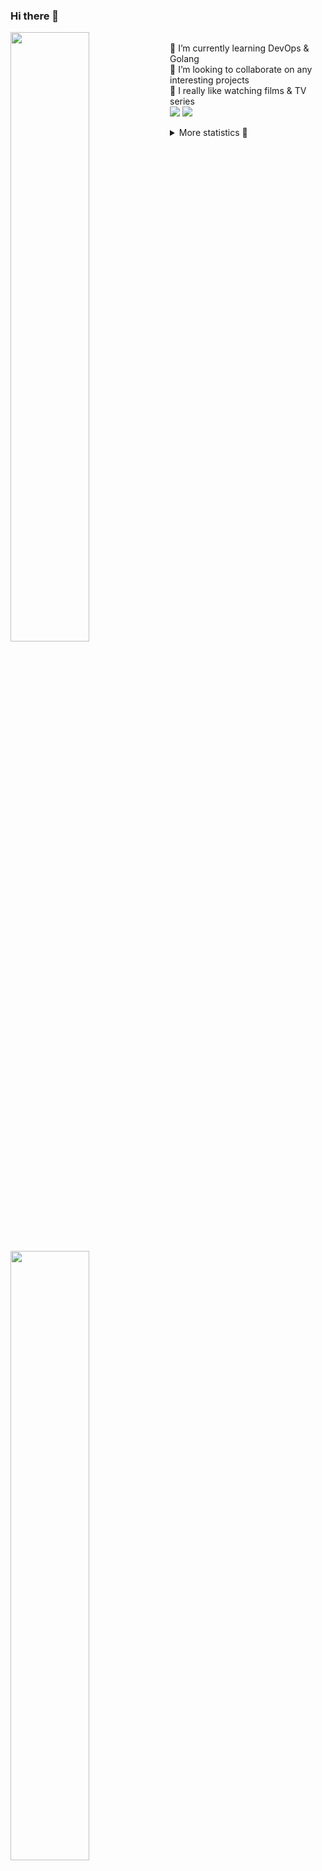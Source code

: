 ### Hi there 👋


[<img align="left" width="50%" src="https://github-readme-stats.vercel.app/api?username=rufusnufus&hide=issues&show_icons=true&count_private=true&theme=transparent&title_color=FF6F40&text_color=FBF9F8&icon_color=F48242&hide_border=true&hide_title=true#gh-dark-mode-only">](https://metrics.lecoq.io/rufusnufus#gh-dark-mode-only)
[<img align="left" width="50%" src="https://github-readme-stats.vercel.app/api?username=rufusnufus&hide=issues&show_icons=true&count_private=true&theme=transparent&title_color=FF6533&text_color=4D4644&icon_color=FF8038&hide_border=true&hide_title=true#gh-light-mode-only">](https://metrics.lecoq.io/rufusnufus#gh-light-mode-only)

<p>
  <br>
  🌱 I’m currently learning DevOps & Golang</br>
  👯 I’m looking to collaborate on any interesting projects</br>
  🎥 I really like watching films & TV series</br>
  <a href="https://linkedin.com/in/rufusnufus"><img src="https://img.shields.io/badge/linkedin-0077B5.svg?style=for-the-badge&logo=linkedin&logoColor=white"/></a>
  <a href="https://t.me/rufusnufus"><img src="https://img.shields.io/badge/-telegram-black?style=for-the-badge&color=blue&logo=telegram"/></a>
</p>

<p text-align="left">
<details>
  <summary>More statistics 👀</summary><br/>

<!--START_SECTION:waka-->
![Code Time](http://img.shields.io/badge/Code%20Time-446%20hrs%203%20mins-blue)

![Profile Views](http://img.shields.io/badge/Profile%20Views-0-blue)

**I'm an Early 🐤** 

```text
🌞 Morning                7427 commits        █████░░░░░░░░░░░░░░░░░░░░   21.83 % 
🌆 Daytime                19756 commits       ███████████████░░░░░░░░░░   58.07 % 
🌃 Evening                6022 commits        ████░░░░░░░░░░░░░░░░░░░░░   17.70 % 
🌙 Night                  818 commits         █░░░░░░░░░░░░░░░░░░░░░░░░   02.40 % 
```
📅 **I'm Most Productive on Monday** 

```text
Monday                   6957 commits        █████░░░░░░░░░░░░░░░░░░░░   20.45 % 
Tuesday                  6475 commits        █████░░░░░░░░░░░░░░░░░░░░   19.03 % 
Wednesday                6768 commits        █████░░░░░░░░░░░░░░░░░░░░   19.89 % 
Thursday                 6203 commits        █████░░░░░░░░░░░░░░░░░░░░   18.23 % 
Friday                   5996 commits        ████░░░░░░░░░░░░░░░░░░░░░   17.62 % 
Saturday                 699 commits         █░░░░░░░░░░░░░░░░░░░░░░░░   02.05 % 
Sunday                   925 commits         █░░░░░░░░░░░░░░░░░░░░░░░░   02.72 % 
```


📊 **This Week I Spent My Time On** 

```text
💬 Programming Languages: 
Other                    8 hrs 58 mins       ███████████████████████░░   92.88 % 
YAML                     21 mins             █░░░░░░░░░░░░░░░░░░░░░░░░   03.64 % 
XML                      6 mins              ░░░░░░░░░░░░░░░░░░░░░░░░░   01.19 % 
TSQL                     4 mins              ░░░░░░░░░░░░░░░░░░░░░░░░░   00.73 % 
Bash                     3 mins              ░░░░░░░░░░░░░░░░░░░░░░░░░   00.63 % 

🔥 Editors: 
iTerm2                   8 hrs 58 mins       ███████████████████████░░   92.88 % 
VS Code                  41 mins             ██░░░░░░░░░░░░░░░░░░░░░░░   07.12 % 
```

**I Mostly Code in Java** 

```text
Python                   19 repos            ███░░░░░░░░░░░░░░░░░░░░░░   12.93 % 
Smarty                   12 repos            ██░░░░░░░░░░░░░░░░░░░░░░░   08.16 % 
HCL                      7 repos             █░░░░░░░░░░░░░░░░░░░░░░░░   04.76 % 
HTML                     4 repos             █░░░░░░░░░░░░░░░░░░░░░░░░   02.72 % 
Mustache                 3 repos             █░░░░░░░░░░░░░░░░░░░░░░░░   02.04 % 
```




 Last Updated on 28/08/2023 00:57:51 UTC
<!--END_SECTION:waka-->

</details>
</p>
